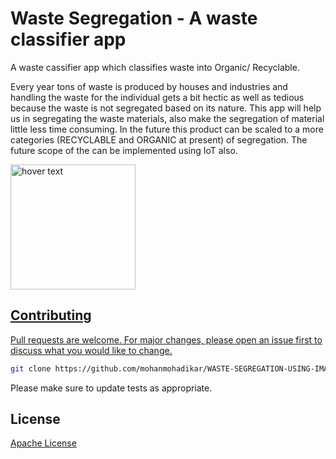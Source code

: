 
# Waste Segregation - A waste classifier app
A waste cassifier app which classifies waste into Organic/ Recyclable.


Every year tons of waste is produced by houses and industries and handling the waste for the individual gets a bit hectic as well as tedious because the waste is not segregated based on its nature. This app will help us in segregating the waste materials, also make the segregation of material little less time consuming. In the future this product can be scaled to a more categories (RECYCLABLE and ORGANIC at present) of segregation.
The future scope of the can be implemented using IoT also. 




<p align="start">
  <a href="https://play.google.com/store/apps/details?id=com.mohanmohadikar.wastesegregation">
  <img src="https://images.squarespace-cdn.com/content/v1/5c7d3ddb8d9740304876381e/1555187096213-AC46USTOFK2TQQ4HZUQY/ke17ZwdGBToddI8pDm48kIH0_qySXl3-YfrFnf87-3tZw-zPPgdn4jUwVcJE1ZvWQUxwkmyExglNqGp0IvTJZUJFbgE-7XRK3dMEBRBhUpxJc6MhdK26BmO1kxPJWeBBallpt-3-DXECDksCuJy0ie4ASU6dQ7LbCSjUJOYkHpI/playstore.png" width="200" title="hover text">
  
</p>


## Contributing
Pull requests are welcome. For major changes, please open an issue first to discuss what you would like to change.

```bash
git clone https://github.com/mohanmohadikar/WASTE-SEGREGATION-USING-IMAGE-CLASSIFICATION.git
```

Please make sure to update tests as appropriate.

## License
[Apache License](http://www.apache.org/licenses/)

